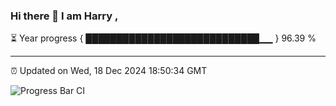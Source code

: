 ### Hi there 👋 I am Harry , 

⏳ Year progress { ████████████████████████████▁▁ } 96.39 %

---

⏰ Updated on Wed, 18 Dec 2024 18:50:34 GMT

![Progress Bar CI](https://github.com/duykhang68/duykhang68/workflows/Progress%20Bar%20CI/badge.svg)

